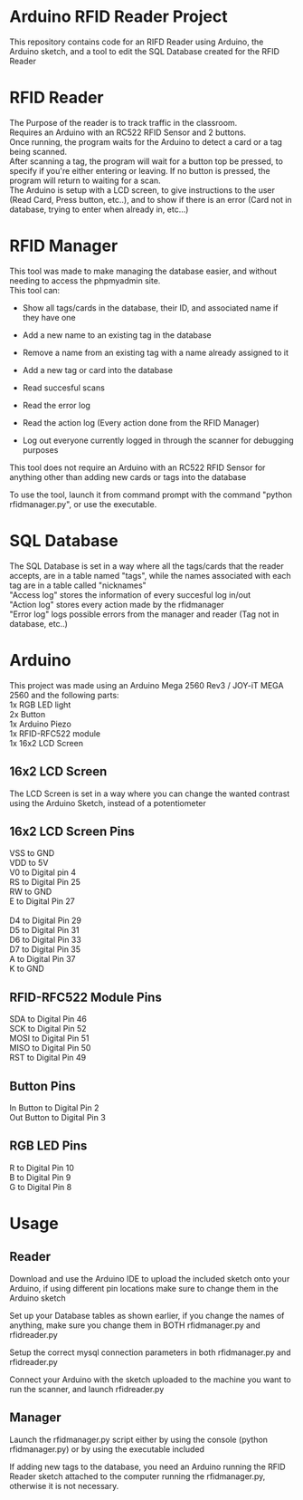 # Arduino RFID Reader Project
This repository contains code for an RIFD Reader using Arduino, the Arduino sketch, and a tool to edit the SQL Database created for the RFID Reader

# RFID Reader
The Purpose of the reader is to track traffic in the classroom.<br>
Requires an Arduino with an RC522 RFID Sensor and 2 buttons.<br>
Once running, the program waits for the Arduino to detect a card or a tag being scanned.<br>
After scanning a tag, the program will wait for a button top be pressed, to specify if you're either entering or leaving. If no button is pressed, the program will return to waiting for a scan.<br>
The Arduino is setup with a LCD screen, to give instructions to the user (Read Card, Press button, etc..), and to show if there is an error (Card not in database, trying to enter when already in, etc...)<br>

# RFID Manager
This tool was made to make managing the database easier, and without needing to access the phpmyadmin site.<br>
This tool can: <br>

- Show all tags/cards in the database, their ID, and associated name if they have one<br>

- Add a new name to an existing tag in the database<br>

- Remove a name from an existing tag with a name already assigned to it<br>

- Add a new tag or card into the database<br>

- Read succesful scans<br>

- Read the error log<br>

- Read the action log (Every action done from the RFID Manager)<br>

- Log out everyone currently logged in through the scanner for debugging purposes<br>

This tool does not require an Arduino with an RC522 RFID Sensor for anything other than adding new cards or tags into the database<br>

To use the tool, launch it from command prompt with the command "python rfidmanager.py", or use the executable.<br>

# SQL Database
The SQL Database is set in a way where all the tags/cards that the reader accepts, are in a table named "tags", while the names associated with each tag are in a table called "nicknames"<br>
"Access log" stores the information of every succesful log in/out<br>
"Action log" stores every action made by the rfidmanager<br>
"Error log" logs possible errors from the manager and reader (Tag not in database, etc..)<br>

# Arduino
This project was made using an Arduino Mega 2560 Rev3 / JOY-iT MEGA 2560 and the following parts:<br>
1x RGB LED light<br>
2x Button<br>
1x Arduino Piezo<br>
1x RFID-RFC522 module<br>
1x 16x2 LCD Screen<br>
## 16x2 LCD Screen
The LCD Screen is set in a way where you can change the wanted contrast using the Arduino Sketch, instead of a potentiometer<br>
## 16x2 LCD Screen Pins
VSS to GND<br>
VDD to 5V<br>
V0 to Digital pin 4<br>
RS to Digital Pin 25<br>
RW to GND <br>
E to Digital Pin 27 <br>
<br>
D4 to Digital Pin 29<br>
D5 to Digital Pin 31 <br>
D6 to Digital Pin 33 <br>
D7 to Digital Pin 35 <br>
A to Digital Pin 37 <br>
K to GND <br>

## RFID-RFC522 Module Pins
SDA to Digital Pin 46<br>
SCK to Digital Pin 52<br>
MOSI to Digital Pin 51<br>
MISO to Digital Pin 50<br>
RST to Digital Pin 49<br>

## Button Pins
In Button to Digital Pin 2<br>
Out Button to Digital Pin 3<br>

## RGB LED Pins
R to Digital Pin 10<br>
B to Digital Pin 9<br>
G to Digital Pin 8<br>

# Usage
## Reader

Download and use the Arduino IDE to upload the included sketch onto your Arduino, if using different pin locations make sure to change them in the Arduino sketch <br>

Set up your Database tables as shown earlier, if you change the names of anything, make sure you change them in BOTH rfidmanager.py and rfidreader.py <br>

Setup the correct mysql connection parameters in both rfidmanager.py and rfidreader.py <br>

Connect your Arduino with the sketch uploaded to the machine you want to run the scanner, and launch rfidreader.py <br>

## Manager

Launch the rfidmanager.py script either by using the console (python rfidmanager.py) or by using the executable included<br>

If adding new tags to the database, you need an Arduino running the RFID Reader sketch attached to the computer running the rfidmanager.py, otherwise it is not necessary.<br>